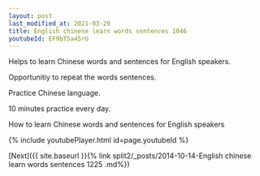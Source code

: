 ```yaml
---
layout: post
last_modified_at: 2021-03-29
title: English chinese learn words sentences 1046 
youtubeId: EF9bT5a45rU
---
```

 
 
Helps to learn Chinese words and sentences for English speakers.

Opportunitiy to repeat the words sentences. 

Practice Chinese language. 
 
10 minutes practice every day. 
 
How to learn Chinese words and sentences for English speakers 
 
{% include youtubePlayer.html id=page.youtubeId %}
 
 
[Next]({{ site.baseurl }}{% link  split2/_posts/2014-10-14-English chinese learn words sentences 1225 .md%})
 
